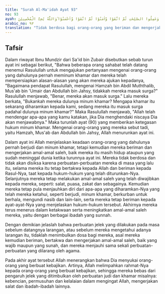 ```yaml
---
title: "Surah Al-Ma'idah Ayat 93"
no: 93
ayah: لَيْسَ عَلَى الَّذِيْنَ اٰمَنُوْا وَعَمِلُوا الصّٰلِحٰتِ جُنَاحٌ فِيْمَا طَعِمُوْٓا اِذَا مَا اتَّقَوْا وَّاٰمَنُوْا وَعَمِلُوا الصّٰلِحٰتِ ثُمَّ اتَّقَوْا وَّاٰمَنُوْا ثُمَّ اتَّقَوْا وَّاَحْسَنُوْا ۗوَاللّٰهُ يُحِبُّ الْمُحْسِنِيْنَ ࣖ 
arabic_no: ٩٣
translation: "Tidak berdosa bagi orang-orang yang beriman dan mengerjakan kebajikan tentang apa yang mereka makan (dahulu), apabila mereka bertakwa dan beriman, serta mengerjakan kebajikan, kemudian mereka tetap bertakwa dan beriman, selanjutnya mereka (tetap juga) bertakwa dan berbuat kebajikan. Dan Allah menyukai orang-orang yang berbuat kebajikan."
---
```


## Tafsir

Dalam riwayat Ibnu Mundzir dari Sa'id bin Zubair disebutkan sebab turun ayat ini sebagai berikut, "Bahwa beberapa orang sahabat telah datang menemui Rasulullah untuk mengajukan pertanyaan mengenai orang-orang yang dahulunya pernah meminum khamar dan mereka telah mempersiapkan alasan-alasan yang akan mereka ajukan kepadanya, "Bagaimana pendapat Rasulullah, mengenai Hamzah bin Abdil Muththalib, Mus'ab bin 'Umair dan Abdullah bin Jahsy, tidakkah mereka masuk surga?" Rasulullah menjawab, "Benar, mereka akan masuk surga." Lalu mereka berkata, "Bukankah mereka dulunya minum khamar? Mengapa khamar itu sekarang diharamkan kepada kami, sedang mereka itu masuk surga padahal dulunya minum khamar?" Maka Rasulullah menjawab, "Allah telah mendengar apa-apa yang kamu katakan, jika Dia menghendaki niscaya Dia akan menjawabnya." Maka turunlah ayat (90) yang memberikan ketegasan hukum minum khamar. Mengenai orang-orang yang mereka sebut tadi, yaitu Hamzah, Mus'ab dan Abdullah bin Jahsy, Allah menurunkan ayat ini.

Dalam ayat ini Allah menjelaskan keadaan orang-orang yang dahulunya pernah berjudi dan minum khamar, tetapi kemudian mereka beriman dan mengerjakan amal-amal saleh, baik mereka itu masih hidup ataupun yang sudah meninggal dunia ketika turunnya ayat ini. Mereka tidak berdosa dan tidak akan disiksa karena perbuatan-perbuatan mereka di masa yang lalu itu, selama mereka itu tetap bertakwa kepada Allah dan beriman kepada Rasul-Nya, taat kepada hukum-hukum yang telah diturunkan-Nya. Selanjutnya mereka tetap melakukan amal-amal saleh yang telah diwajibkan kepada mereka, seperti: salat, puasa, zakat dan sebagainya. Kemudian mereka tetap pula menjauhkan diri dari apa-apa yang diharamkan-Nya yang telah mereka ketahui, seperti berjudi, minum khamar, berkurban untuk berhala, mengundi nasib dan lain-lain, serta mereka tetap beriman kepada ayat-ayat-Nya yang menjelaskan hukum-hukum tersebut. Akhirnya mereka terus menerus dalam ketakwaan serta meningkatkan amal-amal saleh mereka, yaitu dengan berbagai ibadah yang sunnah.

Dengan demikian jelaslah bahwa perbuatan jelek yang dilakukan pada masa sebelum datangnya larangan, atau sebelum mereka mengetahui adanya larangan itu, tidaklah menimbulkan dosa bagi mereka, asal mereka kemudian beriman, bertakwa dan mengerjakan amal-amal saleh, baik yang wajib maupun yang sunah, dan mereka menjauhi sama sekali perbuatan-perbuatan yang dilarang oleh agama.

Pada akhir ayat tersebut Allah menerangkan bahwa Dia menyukai orang-orang yang berbuat kebajikan. Artinya, Allah melimpahkan rahmat-Nya kepada orang-orang yang berbuat kebajikan, sehingga mereka bebas dari pengaruh jelek yang ditimbulkan oleh perbuatan judi dan khamar misalnya: kebencian, permusuhan dan kelalaian dalam mengingat Allah, mengerjakan salat dan ibadah-ibadah lainnya.